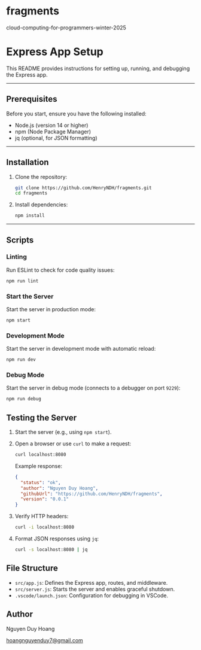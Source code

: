# fragments
cloud-computing-for-programmers-winter-2025
# Express App Setup


This README provides instructions for setting up, running, and debugging the Express app.

---

## Prerequisites

Before you start, ensure you have the following installed:

- Node.js (version 14 or higher)
- npm (Node Package Manager)
- jq (optional, for JSON formatting)

---

## Installation

1. Clone the repository:

   ```bash
   git clone https://github.com/HenryNDH/fragments.git
   cd fragments
   ```

2. Install dependencies:

   ```bash
   npm install
   ```

---

## Scripts

### Linting

Run ESLint to check for code quality issues:

```bash
npm run lint
```

### Start the Server

Start the server in production mode:

```bash
npm start
```

### Development Mode

Start the server in development mode with automatic reload:

```bash
npm run dev
```

### Debug Mode

Start the server in debug mode (connects to a debugger on port `9229`):

```bash
npm run debug
```


## Testing the Server

1. Start the server (e.g., using `npm start`).
2. Open a browser or use `curl` to make a request:

   ```bash
   curl localhost:8080
   ```

   Example response:

   ```json
   {
     "status": "ok",
     "author": "Nguyen Duy Hoang",
     "githubUrl": "https://github.com/HenryNDH/fragments",
     "version": "0.0.1"
   }
   ```

3. Verify HTTP headers:

   ```bash
   curl -i localhost:8080
   ```

4. Format JSON responses using `jq`:

   ```bash
   curl -s localhost:8080 | jq
   ```

## File Structure

- `src/app.js`: Defines the Express app, routes, and middleware.
- `src/server.js`: Starts the server and enables graceful shutdown.
- `.vscode/launch.json`: Configuration for debugging in VSCode.


## Author

Nguyen Duy Hoang

[hoangnguyenduy7@gmail.com](mailto:hoangnguyenduy7@gmail.com)

